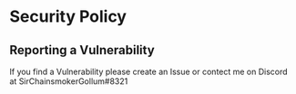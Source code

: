 # Security Policy

## Reporting a Vulnerability

If you find a Vulnerability please create an Issue or contect me on Discord at SirChainsmokerGollum#8321
